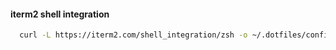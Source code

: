 #### iterm2 shell integration
```sh
  curl -L https://iterm2.com/shell_integration/zsh -o ~/.dotfiles/config/.iterm2_shell_integration.zsh
  ```

